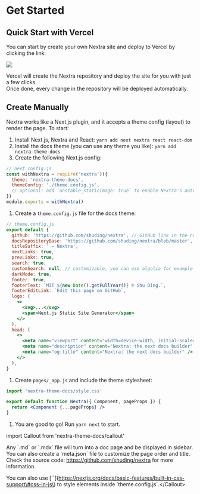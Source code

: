 # Get Started

## Quick Start with Vercel

You can start by create your own Nextra site and deploy to Vercel by clicking the link:

[![](https://vercel.com/button)](https://vercel.com/new/clone?demo-description=Markdown%20powered%20docs%20site.%20Built%20with%20Next.js.&demo-image=https%3A%2F%2Fnextra.vercel.app%2Fdemo.png&demo-title=Documentation%20Starter%20Kit&demo-url=https%3A%2F%2Fnextra.vercel.app%2F&project-name=nextjs-docs&repository-name=nextjs-docs&s=https%3A%2F%2Fgithub.com%2Fshuding%2Fnextra&from=templates)

Vercel will create the Nextra repository and deploy the site for you with just a few clicks.  
Once done, every change in the repository will be deployed automatically.

## Create Manually

Nextra works like a Next.js plugin, and it accepts a theme config \(layout\) to render the page. To start:

1. Install Next.js, Nextra and React: `yarn add next nextra react react-dom`
2. Install the docs theme \(you can use any theme you like\): `yarn add nextra-theme-docs`
3. Create the following Next.js config:

```jsx
// next.config.js
const withNextra = require('nextra')({
  theme: 'nextra-theme-docs',
  themeConfig: './theme.config.js',
  // optional: add `unstable_staticImage: true` to enable Nextra's auto image import
})
module.exports = withNextra()
```

1. Create a `theme.config.js` file for the docs theme:

```jsx
// theme.config.js
export default {
  github: 'https://github.com/shuding/nextra', // GitHub link in the navbar
  docsRepositoryBase: 'https://github.com/shuding/nextra/blob/master', // base URL for the docs repository
  titleSuffix: ' – Nextra',
  nextLinks: true,
  prevLinks: true,
  search: true,
  customSearch: null, // customizable, you can use algolia for example
  darkMode: true,
  footer: true,
  footerText: `MIT ${new Date().getFullYear()} © Shu Ding.`,
  footerEditLink: `Edit this page on GitHub`,
  logo: (
    <>
      <svg>...</svg>
      <span>Next.js Static Site Generator</span>
    </>
  ),
  head: (
    <>
      <meta name="viewport" content="width=device-width, initial-scale=1.0" />
      <meta name="description" content="Nextra: the next docs builder" />
      <meta name="og:title" content="Nextra: the next docs builder" />
    </>
  ),
}
```

1. Create `pages/_app.js` and include the theme stylesheet:

```jsx
import 'nextra-theme-docs/style.css'

export default function Nextra({ Component, pageProps }) {
  return <Component {...pageProps} />
}
```

1. You are good to go! Run `yarn next` to start.

import Callout from 'nextra-theme-docs/callout'

 Any \`.md\` or \`.mdx\` file will turn into a doc page and be displayed in sidebar. You can also create a \`meta.json\` file to customize the page order and title.  
 Check the source code: https://github.com/shuding/nextra for more information.

 You can also use \[\`\`\]\(https://nextjs.org/docs/basic-features/built-in-css-support\#css-in-js\) to style elements inside \`theme.config.js\`.&lt;/Callout&gt;

